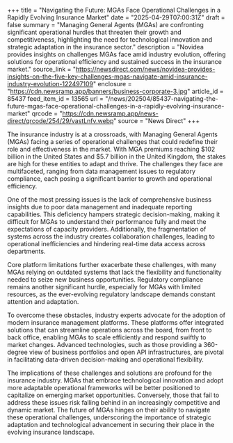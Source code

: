 +++
title = "Navigating the Future: MGAs Face Operational Challenges in a Rapidly Evolving Insurance Market"
date = "2025-04-29T07:00:31Z"
draft = false
summary = "Managing General Agents (MGAs) are confronting significant operational hurdles that threaten their growth and competitiveness, highlighting the need for technological innovation and strategic adaptation in the insurance sector."
description = "Novidea provides insights on challenges MGAs face amid industry evolution, offering solutions for operational efficiency and sustained success in the insurance market."
source_link = "https://newsdirect.com/news/novidea-provides-insights-on-the-five-key-challenges-mgas-navigate-amid-insurance-industry-evolution-122497109"
enclosure = "https://cdn.newsramp.app/banners/business-corporate-3.jpg"
article_id = 85437
feed_item_id = 13565
url = "/news/202504/85437-navigating-the-future-mgas-face-operational-challenges-in-a-rapidly-evolving-insurance-market"
qrcode = "https://cdn.newsramp.app/news-direct/qrcode/254/29/vastLnfv.webp"
source = "News Direct"
+++

<p>The insurance industry is at a crossroads, with Managing General Agents (MGAs) facing a series of operational challenges that could redefine their role and effectiveness in the market. With MGA premiums reaching $102 billion in the United States and $5.7 billion in the United Kingdom, the stakes are high for these entities to adapt and thrive. The challenges they face are multifaceted, ranging from data management issues to regulatory compliance, each posing a significant barrier to growth and operational efficiency.</p><p>One of the most pressing issues is the lack of comprehensive business insights due to poor data management and inadequate reporting capabilities. This deficiency hampers strategic decision-making, making it difficult for MGAs to understand their performance fully and meet the expectations of capacity providers. Additionally, the fragmentation of systems across the industry creates collaboration challenges, leading to operational inefficiencies and hindering real-time data access across departments.</p><p>Core platform limitations further exacerbate these challenges, with many MGAs relying on outdated systems that lack the flexibility and functionality needed to seize new business opportunities. Regulatory compliance remains another significant hurdle, especially for MGAs with limited resources, as the ever-evolving regulatory landscape demands constant attention and adaptation.</p><p>To overcome these obstacles, industry experts advocate for the adoption of modern insurance management platforms. These platforms offer integrated solutions that can streamline operations across the board, from front to back office, enabling MGAs to scale efficiently and respond swiftly to market changes. Advanced technologies, such as those providing a 360-degree view of business portfolios and open API infrastructures, are pivotal in facilitating data-driven decision-making and operational flexibility.</p><p>The implications of these challenges and solutions are profound for the insurance industry. MGAs that embrace technological innovation and adopt more adaptable operational frameworks will be better positioned to capitalize on emerging market opportunities. Conversely, those that fail to address these issues risk falling behind in an increasingly competitive and dynamic market. The future of MGAs hinges on their ability to navigate these operational challenges, underscoring the importance of strategic adaptation and technological advancement in securing their place in the evolving insurance landscape.</p>